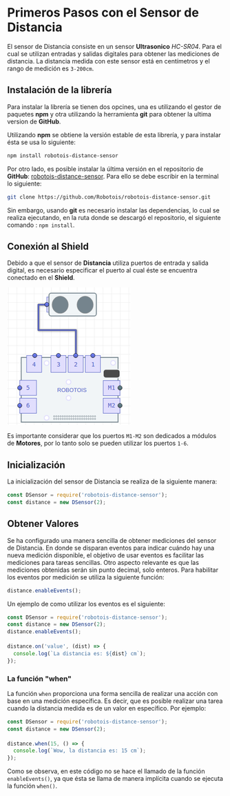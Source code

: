 # Primeros Pasos con el Sensor de Distancia

El sensor de Distancia consiste en un sensor **Ultrasonico** *HC-SR04*. Para el cual se utilizan entradas y salidas digitales para obtener las mediciones de distancia. La distancia medida con este sensor está en centímetros y el rango de medición es `3-200cm`.


## Instalación de la librería
Para instalar la librería se tienen dos opcines, una es utilizando el gestor de paquetes **npm** y otra utilizando la herramienta **git** para obtener la ultima version de **GitHub**.

Utilizando **npm** se obtiene la versión estable de esta librería, y para instalar ésta se usa lo siguiente:

```bash
npm install robotois-distance-sensor
```
Por otro lado, es posible instalar la última versión en el repositorio de **GitHub**: [robotois-distance-sensor](https://github.com/Robotois/robotois-distance-sensor). Para ello se debe escribir en la terminal lo siguiente:

```bash
git clone https://github.com/Robotois/robotois-distance-sensor.git
```
Sin embargo, usando **git** es necesario instalar las dependencias, lo cual se realiza ejecutando, en la ruta donde se descargó el repositorio, el siguiente comando  : `npm install`.


## Conexión al Shield
Debido a que el sensor de **Distancia** utiliza puertos de entrada y salida digital, es necesario especificar el puerto al cual éste se encuentra conectado en el **Shield**.

![Conexión del Sensor de Distancia](distance-sensor.png)

Es importante considerar que los puertos `M1-M2` son dedicados a módulos de **Motores**, por lo tanto solo se pueden utilizar los puertos `1-6`.


## Inicialización
La inicialización del sensor de Distancia se realiza de la siguiente manera:

```javascript
const DSensor = require('robotois-distance-sensor');
const distance = new DSensor(2);
```

## Obtener Valores
Se ha configurado una manera sencilla de obtener mediciones del sensor de Distancia. En donde se disparan eventos para indicar cuándo hay una nueva medición disponible, el objetivo de usar eventos es facilitar las mediciones para tareas sencillas. Otro aspecto relevante es que las mediciones obtenidas serán sin punto decimal, solo enteros. Para habilitar los eventos por medición se utiliza la siguiente función:

```javascript
distance.enableEvents();
```

Un ejemplo de como utilizar los eventos es el siguiente:

```javascript
const DSensor = require('robotois-distance-sensor');
const distance = new DSensor(2);
distance.enableEvents();

distance.on('value', (dist) => {
  console.log(`La distancia es: ${dist} cm`);
});
```

### La función "when"

La función `when` proporciona una forma sencilla de realizar una acción con base en una medición específica. Es decir, que es posible realizar una tarea cuando la distancia medida es de un valor en específico. Por ejemplo:

```javascript
const DSensor = require('robotois-distance-sensor');
const distance = new DSensor(2);

distance.when(15, () => {
  console.log(`Wow, la distancia es: 15 cm`);
});
```
Como se observa, en este código no se hace el llamado de la función `enableEvents()`, ya que ésta se llama de manera implícita cuando se ejecuta la función `when()`.
